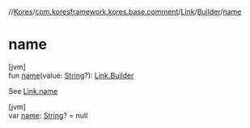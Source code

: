 //[Kores](../../../../index.md)/[com.koresframework.kores.base.comment](../../index.md)/[Link](../index.md)/[Builder](index.md)/[name](name.md)

# name

[jvm]\
fun [name](name.md)(value: [String](https://kotlinlang.org/api/latest/jvm/stdlib/kotlin/-string/index.html)?): [Link.Builder](index.md)

See [Link.name](../name.md)

[jvm]\
var [name](name.md): [String](https://kotlinlang.org/api/latest/jvm/stdlib/kotlin/-string/index.html)? = null
